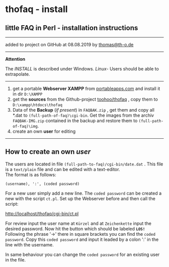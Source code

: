 thofaq - install
====================
little FAQ in Perl - installation instructions
--------------------  

---  
  added to project on GitHub at 08.08.2019 by thomas@th-o.de  

---
**Attention** 

The _INSTALL_ is described under Windows. _Linux_- Users should be able to extrapolate.  

---
1. get a portable **Webserver XAMPP** from 
  [portableapps.com](https://portableapps.com) and install it in dir `D:\XAMPP`
2. get the **sources** from the Github-project 
  [toohoo/thofaq](https://github.com/toohoo/thofaq) , copy them to `D:\xampp\htdocs\thofaq`
3. Data of the **Backup** (_if present_) in `FAQBAK.zip` , get them and copy all \*.dat to `(full-path-of-faq)\cgi-bin`. Get the images from the archiv `FAQBAK-IMG.zip` contained in the backup and restore them to `(full-path-of-faq)\img`.
4. create an own **user** for editing

---  
How to **create an own** **_user_**
-----------------------
  
  The users are located in file `(full-path-to-faq)/cgi-bin/date.dat` . This file is a `text/plain` file and can be edited with a text-editor.  
  The format is as follows:
```
(username), ':', (coded password)  
```
  For a new user simply add a new line. The `coded password` can be 
  created a new with the script `ct.pl`. Set up the Webserver before
  and then call the script:

[http://localhost/thofaq/cgi-bin/ct.pl](http://localhost/thofaq/cgi-bin/ct.pl)

  For review input the user 
  name at `Kürzel` and at `Zeichenkette` input the desired password. 
  Now hit the button which should be labeled **`LOS!`**
  Following the phrase '->' there in square brackets you can find 
  the `coded password`. Copy this `coded password` and input it leaded 
  by a colon ':' in the line with the username.  

  In same behaviour you can change the `coded password` for an 
  existing user in the file.  
  
